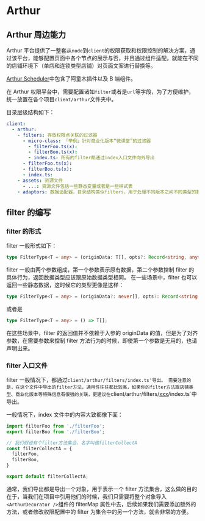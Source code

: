 # Arthur

## Arthur 周边能力

Arthur 平台提供了一整套从`node`到`client`的权限获取和权限控制的解决方案，通过该平台，能够配置页面中各个节点的展示与否，并且通过组件适配，就能在不同的店铺环境下（单店和连锁类型店铺）对页面文案进行替换等。

[Arthur Scheduler](https://gitlab.qima-inc.com/ebiz-web/arthur-scheduler)中包含了阿童木插件以及 B 端组件。

在 Arthur 权限平台中，需要配置诸如`filter`或者是`url`等字段，为了方便维护，统一放置在各个项目`client/arthur`文件夹中。

目录层级结构如下：

```yaml
client:
  - arthur:
    - filters: 存放权限点关联的过滤器
      - micro-class: 「举例」针对商业化版本“微课堂”的过滤器
        - filterFoo.ts(x):
        - filterBoo.ts(x):
        - index.ts: 所有的filter都通过index入口文件向外导出
      - filterFoo.ts(x):
      - filterBoo.ts(x):
      - index.ts:
    - assets: 资源文件
      - ...: 资源文件包括一些静态变量或者是一些样式表
    - adaptors: 数据适配器，目录结构类似filters，用于处理不同版本之间不同类型的数据转换
```

## filter 的编写

### filter 的形式

filter 一般形式如下：

```typescript
type FilterType<T = any> = (originData: T[], opts?: Record<string, any>) => T[];
```

filter 一般由两个参数组成，第一个参数表示原有数据，第二个参数控制 filter 的具体行为，返回数据类型应该跟原始数据类型相同。
在一些场景中，filter 也可以返回一些静态数据，这时候它的类型更像是这样：

```typescript
type FilterType<T = any> = (originData?: never[], opts?: Record<string, any>) => T[];
```

或者是

```typescript
type FilterType<T = any> = () => T[];
```

在这些场景中，filter 的返回值并不依赖于入参的 originData 的值，但是为了对齐参数，在需要参数来控制 filter 方法行为的时候，即使第一个参数是无用的，也请声明出来。

### filter 入口文件

filter 一般情况下，都通过`client/arthur/filters/index.ts'导出。 需要注意的是，在这个文件中导出的filter方法，通用性往往都比较高，如果你的filter方法跟店铺类型、商业化版本等特殊信息有很强的关联，更建议在`client/arthur/filters/[xxx]()/index.ts`中导出。

一般情况下，index 文件中的内容大致都像下面：

```typescript
import filterFoo from './filterFoo';
export filterBoo from './filterBoo';

// 我们假设有个filter方法集合，名字叫做filterCollectA
const filterCollectA = {
  filterFoo,
  filterBoo,
}

export default filterCollectA;
```

通常，我们导出都是导出一个对象，用于表示一个 filter 方法集合，这么做的目的在于，当我们在项目中引用他们的时候，我们只需要将整个对象导入`<ArthurDecorator />`组件的 filterMap 属性中去，后续如果我们需要添加额外的方法，或者修改权限配置中的 filter 为集合中的另一个方法，就会非常的方便。
